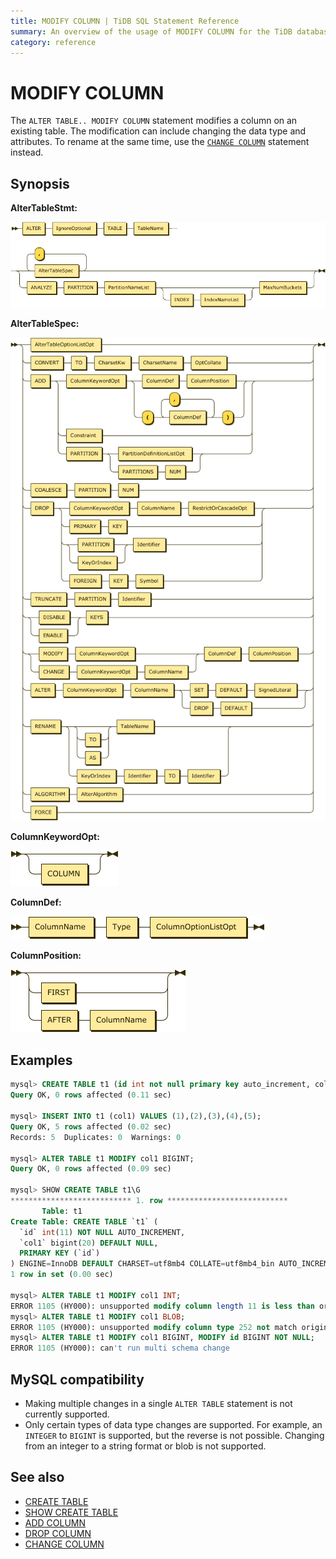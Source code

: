 ```yaml
---
title: MODIFY COLUMN | TiDB SQL Statement Reference 
summary: An overview of the usage of MODIFY COLUMN for the TiDB database.
category: reference
---
```


# MODIFY COLUMN

The `ALTER TABLE.. MODIFY COLUMN` statement modifies a column on an existing table. The modification can include changing the data type and attributes. To rename at the same time, use the [`CHANGE COLUMN`](reference/sql/statements/change-column.md) statement instead.

## Synopsis

**AlterTableStmt:**

![AlterTableStmt](/media/sqlgram/AlterTableStmt.png)

**AlterTableSpec:**

![AlterTableSpec](/media/sqlgram/AlterTableSpec.png)

**ColumnKeywordOpt:**

![ColumnKeywordOpt](/media/sqlgram/ColumnKeywordOpt.png)

**ColumnDef:**

![ColumnDef](/media/sqlgram/ColumnDef.png)

**ColumnPosition:**

![ColumnPosition](/media/sqlgram/ColumnPosition.png)

## Examples

```sql
mysql> CREATE TABLE t1 (id int not null primary key auto_increment, col1 INT);
Query OK, 0 rows affected (0.11 sec)

mysql> INSERT INTO t1 (col1) VALUES (1),(2),(3),(4),(5);
Query OK, 5 rows affected (0.02 sec)
Records: 5  Duplicates: 0  Warnings: 0

mysql> ALTER TABLE t1 MODIFY col1 BIGINT;
Query OK, 0 rows affected (0.09 sec)

mysql> SHOW CREATE TABLE t1\G
*************************** 1. row ***************************
       Table: t1
Create Table: CREATE TABLE `t1` (
  `id` int(11) NOT NULL AUTO_INCREMENT,
  `col1` bigint(20) DEFAULT NULL,
  PRIMARY KEY (`id`)
) ENGINE=InnoDB DEFAULT CHARSET=utf8mb4 COLLATE=utf8mb4_bin AUTO_INCREMENT=30001
1 row in set (0.00 sec)

mysql> ALTER TABLE t1 MODIFY col1 INT;
ERROR 1105 (HY000): unsupported modify column length 11 is less than origin 20
mysql> ALTER TABLE t1 MODIFY col1 BLOB;
ERROR 1105 (HY000): unsupported modify column type 252 not match origin 8
mysql> ALTER TABLE t1 MODIFY col1 BIGINT, MODIFY id BIGINT NOT NULL;
ERROR 1105 (HY000): can't run multi schema change
```

## MySQL compatibility

* Making multiple changes in a single `ALTER TABLE` statement is not currently supported.
* Only certain types of data type changes are supported. For example, an `INTEGER` to `BIGINT` is supported, but the reverse is not possible. Changing from an integer to a string format or blob is not supported.

## See also

* [CREATE TABLE](reference/sql/statements/create-table.md)
* [SHOW CREATE TABLE](reference/sql/statements/show-create-table.md)
* [ADD COLUMN](reference/sql/statements/add-column.md)
* [DROP COLUMN](reference/sql/statements/drop-column.md)
* [CHANGE COLUMN](reference/sql/statements/change-column.md)
